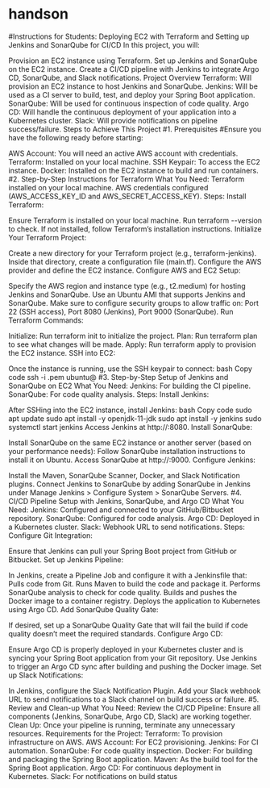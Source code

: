 # handson

#Instructions for Students: Deploying EC2 with Terraform and Setting up Jenkins and SonarQube for CI/CD
In this project, you will:

Provision an EC2 instance using Terraform.
Set up Jenkins and SonarQube on the EC2 instance.
Create a CI/CD pipeline with Jenkins to integrate Argo CD, SonarQube, and Slack notifications.
Project Overview
Terraform: Will provision an EC2 instance to host Jenkins and SonarQube.
Jenkins: Will be used as a CI server to build, test, and deploy your Spring Boot application.
SonarQube: Will be used for continuous inspection of code quality.
Argo CD: Will handle the continuous deployment of your application into a Kubernetes cluster.
Slack: Will provide notifications on pipeline success/failure.
Steps to Achieve This Project
#1. Prerequisites
#Ensure you have the following ready before starting:

AWS Account: You will need an active AWS account with credentials.
Terraform: Installed on your local machine.
SSH Keypair: To access the EC2 instance.
Docker: Installed on the EC2 instance to build and run containers.
#2. Step-by-Step Instructions for Terraform
What You Need:
Terraform installed on your local machine.
AWS credentials configured (AWS_ACCESS_KEY_ID and AWS_SECRET_ACCESS_KEY).
Steps:
Install Terraform:

Ensure Terraform is installed on your local machine. Run terraform --version to check.
If not installed, follow Terraform’s installation instructions.
Initialize Your Terraform Project:

Create a new directory for your Terraform project (e.g., terraform-jenkins).
Inside that directory, create a configuration file (main.tf).
Configure the AWS provider and define the EC2 instance.
Configure AWS and EC2 Setup:

Specify the AWS region and instance type (e.g., t2.medium) for hosting Jenkins and SonarQube.
Use an Ubuntu AMI that supports Jenkins and SonarQube.
Make sure to configure security groups to allow traffic on:
Port 22 (SSH access),
Port 8080 (Jenkins),
Port 9000 (SonarQube).
Run Terraform Commands:

Initialize: Run terraform init to initialize the project.
Plan: Run terraform plan to see what changes will be made.
Apply: Run terraform apply to provision the EC2 instance.
SSH into EC2:

Once the instance is running, use the SSH keypair to connect:
bash
Copy code
ssh -i <your-keypair>.pem ubuntu@<ec2-public-ip>
#3. Step-by-Step Setup of Jenkins and SonarQube on EC2
What You Need:
Jenkins: For building the CI pipeline.
SonarQube: For code quality analysis.
Steps:
Install Jenkins:

After SSHing into the EC2 instance, install Jenkins:
bash
Copy code
sudo apt update
sudo apt install -y openjdk-11-jdk
sudo apt install -y jenkins
sudo systemctl start jenkins
Access Jenkins at http://<ec2-public-ip>:8080.
Install SonarQube:

Install SonarQube on the same EC2 instance or another server (based on your performance needs):
Follow SonarQube installation instructions to install it on Ubuntu.
Access SonarQube at http://<ec2-public-ip>:9000.
Configure Jenkins:

Install the Maven, SonarQube Scanner, Docker, and Slack Notification plugins.
Connect Jenkins to SonarQube by adding SonarQube in Jenkins under Manage Jenkins > Configure System > SonarQube Servers.
#4. CI/CD Pipeline Setup with Jenkins, SonarQube, and Argo CD
What You Need:
Jenkins: Configured and connected to your GitHub/Bitbucket repository.
SonarQube: Configured for code analysis.
Argo CD: Deployed in a Kubernetes cluster.
Slack: Webhook URL to send notifications.
Steps:
Configure Git Integration:

Ensure that Jenkins can pull your Spring Boot project from GitHub or Bitbucket.
Set up Jenkins Pipeline:

In Jenkins, create a Pipeline Job and configure it with a Jenkinsfile that:
Pulls code from Git.
Runs Maven to build the code and package it.
Performs SonarQube analysis to check for code quality.
Builds and pushes the Docker image to a container registry.
Deploys the application to Kubernetes using Argo CD.
Add SonarQube Quality Gate:

If desired, set up a SonarQube Quality Gate that will fail the build if code quality doesn’t meet the required standards.
Configure Argo CD:

Ensure Argo CD is properly deployed in your Kubernetes cluster and is syncing your Spring Boot application from your Git repository.
Use Jenkins to trigger an Argo CD sync after building and pushing the Docker image.
Set up Slack Notifications:

In Jenkins, configure the Slack Notification Plugin.
Add your Slack webhook URL to send notifications to a Slack channel on build success or failure.
#5. Review and Clean-up
What You Need:
Review the CI/CD Pipeline: Ensure all components (Jenkins, SonarQube, Argo CD, Slack) are working together.
Clean Up: Once your pipeline is running, terminate any unnecessary resources.
Requirements for the Project:
Terraform: To provision infrastructure on AWS.
AWS Account: For EC2 provisioning.
Jenkins: For CI automation.
SonarQube: For code quality inspection.
Docker: For building and packaging the Spring Boot application.
Maven: As the build tool for the Spring Boot application.
Argo CD: For continuous deployment in Kubernetes.
Slack: For notifications on build status
